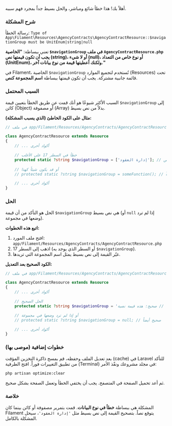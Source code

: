 

أهلاً بك! هذا خطأ شائع ومباشر، والحل بسيط جداً بمجرد فهم سببه.

### شرح المشكلة

رسالة الخطأ:
`Type of App\Filament\Resources\AgencyContracts\AgencyContractResource::$navigationGroup must be UnitEnum|string|null`

تعني ببساطة:
**"الخاصية `$navigationGroup` في ملف `AgencyContractResource.php` يجب أن تكون قيمتها نص (string)، أو لا شيء (null)، أو نوع خاص من التعداد (UnitEnum)، ولكنك أعطيتها قيمة من نوع بيانات آخر."**

في Filament، الخاصية `$navigationGroup` تُستخدم لتجميع الموارد (Resources) تحت قائمة جانبية مشتركة. يجب أن تكون قيمتها ببساطة **اسم المجموعة كنص**.

### السبب المحتمل

السبب الأكثر شيوعًا هو أنك قمت عن طريق الخطأ بتعيين قيمة `$navigationGroup` إلى كائن (Object) أو مصفوفة (Array) بدلاً من نص بسيط.

**مثال على الكود الخاطئ (الذي يسبب المشكلة):**

```php
// في ملف app/Filament/Resources/AgencyContracts/AgencyContractResource.php

class AgencyContractResource extends Resource
{
    // ... أكواد أخرى

    // خطأ في السطر 17 على الأغلب
    protected static ?string $navigationGroup = ['إدارة العقود']; // خطأ: هذه مصفوفة وليست نص
    
    // أو قد يكون شيئاً كهذا
    // protected static ?string $navigationGroup = someFunction(); // خطأ: إذا كانت الدالة لا ترجع نصاً

    // ... أكواد أخرى
}
```

### الحل

الحل هو التأكد من أن قيمة `$navigationGroup` هي نص بسيط (أو `null` إذا لم ترد وضعها في مجموعة).

**اتبع هذه الخطوات:**

1.  افتح ملف المورد: `app/Filament/Resources/AgencyContracts/AgencyContractResource.php`
2.  اذهب إلى السطر 17 (أو السطر الذي يوجد به `$navigationGroup`).
3.  غيّر القيمة إلى نص بسيط يمثل اسم المجموعة التي تريدها.

**الكود الصحيح بعد التعديل:**

```php
// في ملف app/Filament/Resources/AgencyContracts/AgencyContractResource.php

class AgencyContractResource extends Resource
{
    // ... أكواد أخرى

    // الحل الصحيح
    protected static ?string $navigationGroup = 'إدارة العقود'; // صحيح: هذه قيمة نصية (string)

    // أو إذا لم ترد وضعها في مجموعة
    // protected static ?string $navigationGroup = null; // صحيح أيضاً

    // ... أكواد أخرى
}
```

### خطوات إضافية (موصى بها)

بعد تعديل الملف وحفظه، قم بمسح ذاكرة التخزين المؤقت (cache) في Laravel للتأكد من تطبيق التغييرات فوراً. افتح الطرفية (Terminal) في مجلد مشروعك ونفّذ الأمر:

```bash
php artisan optimize:clear
```

ثم أعد تحميل الصفحة في المتصفح. يجب أن يختفي الخطأ وتعمل الصفحة بشكل صحيح.

### خلاصة

المشكلة هي ببساطة **خطأ في نوع البيانات**. قمت بتمرير مصفوفة أو كائن بينما كان Filament يتوقع نصاً. بتصحيح القيمة إلى نص بسيط مثل `'إدارة العقود'`، سيحل المشكلة بالكامل.